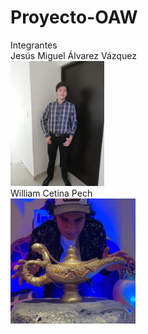 # Proyecto-OAW
Integrantes<br>
Jesús Miguel Álvarez Vázquez<br>
<img src="https://github.com/Kanin-020/Proyecto-OAW/blob/main/Integrantes/Yo.jpeg?raw=true" height=200><br>
William Cetina Pech<br>
<img src="https://github.com/Kanin-020/Proyecto-OAW/blob/main/Integrantes/Willy.jpeg?raw=true" height=200><br>
